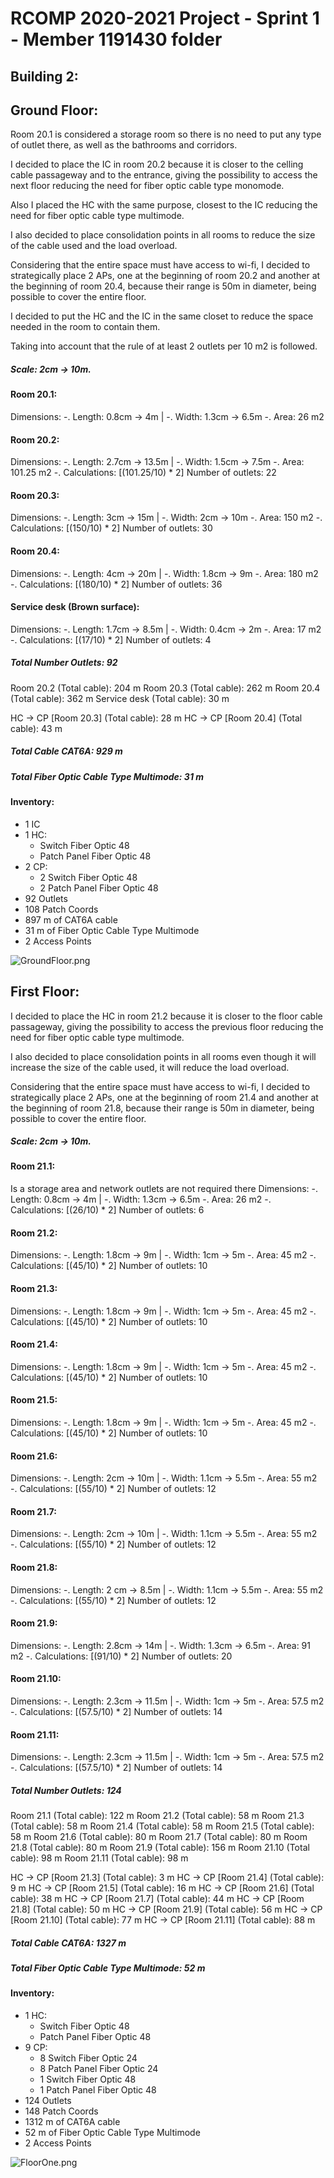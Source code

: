 RCOMP 2020-2021 Project - Sprint 1 - Member 1191430 folder
===========================================
## Building 2:

## Ground Floor:

Room 20.1 is considered a storage room so there is no need to put any type of outlet there, as well as the bathrooms and corridors.

I decided to place the IC in room 20.2 because it is closer to the celling cable passageway and to the entrance, giving the possibility to access the next floor reducing the need for fiber optic cable type monomode.

Also I placed the HC with the same purpose, closest to the IC reducing the need for fiber optic cable type multimode.

I also decided to place consolidation points in all rooms to reduce the size of the cable used and the load overload.

Considering that the entire space must have access to wi-fi, I decided to strategically place 2 APs, one at the beginning of room 20.2 and another at the beginning of room 20.4, because their range is 50m in diameter, being possible to cover the entire floor.

I decided to put the HC and the IC in the same closet to reduce the space needed in the room to contain them.

Taking into account that the rule of at least 2 outlets per 10 m2 is followed.

##### Scale: 2cm → 10m.

#### Room 20.1:
   Dimensions:
   -. Length: 0.8cm → 4m | -. Width: 1.3cm → 6.5m
   -. Area: 26 m2

#### Room 20.2:
   Dimensions:
   -. Length: 2.7cm → 13.5m | -. Width: 1.5cm → 7.5m
   -. Area: 101.25 m2
   -. Calculations: [(101.25/10) * 2]
   Number of outlets: 22

#### Room 20.3:
   Dimensions:
   -. Length: 3cm → 15m | -. Width: 2cm → 10m
   -. Area: 150 m2
   -. Calculations: [(150/10) * 2]
   Number of outlets: 30

#### Room 20.4:
   Dimensions:
   -. Length: 4cm → 20m | -. Width: 1.8cm → 9m
   -. Area: 180 m2
   -. Calculations: [(180/10) * 2]
   Number of outlets: 36

#### Service desk (Brown surface):
   Dimensions:
   -. Length: 1.7cm → 8.5m | -. Width: 0.4cm → 2m
   -. Area: 17 m2
   -. Calculations: [(17/10) * 2]
   Number of outlets: 4

##### Total Number Outlets: 92

Room 20.2 (Total cable): 204 m
Room 20.3 (Total cable): 262 m
Room 20.4 (Total cable): 362 m
Service desk (Total cable): 30 m

HC → CP [Room 20.3] (Total cable): 28 m
HC → CP [Room 20.4] (Total cable): 43 m

##### Total Cable CAT6A: 929 m
##### Total Fiber Optic Cable Type Multimode: 31 m

#### Inventory:

* 1 IC
* 1 HC:
    - Switch Fiber Optic 48
    - Patch Panel Fiber Optic 48
* 2 CP:
    - 2 Switch Fiber Optic 48
    - 2 Patch Panel Fiber Optic 48
* 92 Outlets
* 108 Patch Coords
* 897 m of CAT6A cable
* 31 m of Fiber Optic Cable Type Multimode
* 2 Access Points

![GroundFloor.png](GroundFloor.png)

## First Floor:

I decided to place the HC in room 21.2 because it is closer to the floor cable passageway, giving the possibility to access the previous floor reducing the need for fiber optic cable type multimode.

I also decided to place consolidation points in all rooms even though it will increase the size of the cable used, it will reduce the load overload.

Considering that the entire space must have access to wi-fi, I decided to strategically place 2 APs, one at the beginning of room 21.4 and another at the beginning of room 21.8, because their range is 50m in diameter, being possible to cover the entire floor.


##### Scale: 2cm → 10m.

#### Room 21.1:
Is a storage area and network outlets are not required there
   Dimensions:
   -. Length: 0.8cm → 4m | -. Width: 1.3cm → 6.5m
   -. Area: 26 m2
   -. Calculations: [(26/10) * 2]
   Number of outlets: 6

#### Room 21.2:
   Dimensions:
   -. Length: 1.8cm → 9m | -. Width: 1cm → 5m
   -. Area: 45 m2
   -. Calculations: [(45/10) * 2]
   Number of outlets: 10


#### Room 21.3:
   Dimensions:
   -. Length: 1.8cm → 9m | -. Width: 1cm → 5m
   -. Area: 45 m2
   -. Calculations: [(45/10) * 2]
   Number of outlets: 10


#### Room 21.4:
   Dimensions:
   -. Length: 1.8cm → 9m | -. Width: 1cm → 5m
   -. Area: 45 m2
   -. Calculations: [(45/10) * 2]
   Number of outlets: 10


#### Room 21.5:
   Dimensions:
   -. Length: 1.8cm → 9m | -. Width: 1cm → 5m
   -. Area: 45 m2
   -. Calculations: [(45/10) * 2]
   Number of outlets: 10


#### Room 21.6:
   Dimensions:
   -. Length: 2cm → 10m | -. Width: 1.1cm → 5.5m
   -. Area: 55 m2
   -. Calculations: [(55/10) * 2]
   Number of outlets: 12


#### Room 21.7:
   Dimensions:
   -. Length: 2cm → 10m | -. Width: 1.1cm → 5.5m
   -. Area: 55 m2
   -. Calculations: [(55/10) * 2]
   Number of outlets: 12


#### Room 21.8:
   Dimensions:
   -. Length: 2 cm → 8.5m | -. Width: 1.1cm → 5.5m
   -. Area: 55 m2
   -. Calculations: [(55/10) * 2]
   Number of outlets: 12


#### Room 21.9:
   Dimensions:
   -. Length: 2.8cm → 14m | -. Width: 1.3cm → 6.5m
   -. Area: 91 m2
   -. Calculations: [(91/10) * 2]
   Number of outlets: 20


#### Room 21.10:
   Dimensions:
   -. Length: 2.3cm → 11.5m | -. Width: 1cm → 5m
   -. Area: 57.5 m2
   -. Calculations: [(57.5/10) * 2]
   Number of outlets: 14


#### Room 21.11:
   Dimensions:
   -. Length: 2.3cm → 11.5m | -. Width: 1cm → 5m
   -. Area: 57.5 m2
   -. Calculations: [(57.5/10) * 2]
   Number of outlets: 14


##### Total Number Outlets: 124

Room 21.1 (Total cable): 122 m
Room 21.2 (Total cable): 58 m
Room 21.3 (Total cable): 58 m
Room 21.4 (Total cable): 58 m
Room 21.5 (Total cable): 58 m
Room 21.6 (Total cable): 80 m
Room 21.7 (Total cable): 80 m
Room 21.8 (Total cable): 80 m
Room 21.9 (Total cable): 156 m
Room 21.10 (Total cable): 98 m
Room 21.11 (Total cable): 98 m

HC → CP [Room 21.3] (Total cable): 3 m
HC → CP [Room 21.4] (Total cable): 9 m
HC → CP [Room 21.5] (Total cable): 16 m
HC → CP [Room 21.6] (Total cable): 38 m
HC → CP [Room 21.7] (Total cable): 44 m
HC → CP [Room 21.8] (Total cable): 50 m
HC → CP [Room 21.9] (Total cable): 56 m
HC → CP [Room 21.10] (Total cable): 77 m
HC → CP [Room 21.11] (Total cable): 88 m

##### Total Cable CAT6A: 1327 m
##### Total Fiber Optic Cable Type Multimode: 52 m

#### Inventory:

* 1 HC:
    - Switch Fiber Optic 48
    - Patch Panel Fiber Optic 48
* 9 CP:
    - 8 Switch Fiber Optic 24
    - 8 Patch Panel Fiber Optic 24
    - 1 Switch Fiber Optic 48
    - 1 Patch Panel Fiber Optic 48
* 124 Outlets
* 148 Patch Coords
* 1312 m of CAT6A cable
* 52 m of Fiber Optic Cable Type Multimode
* 2 Access Points

![FloorOne.png](FloorOne.png)
